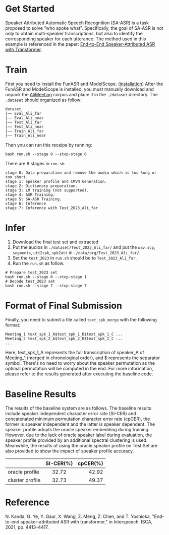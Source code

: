 # Get Started
Speaker Attributed Automatic Speech Recognition (SA-ASR) is a task proposed to solve "who spoke what". Specifically, the goal of SA-ASR is not only to obtain multi-speaker transcriptions, but also to identify the corresponding speaker for each utterance. The method used in this example is referenced in the paper: [End-to-End Speaker-Attributed ASR with Transformer](https://www.isca-speech.org/archive/pdfs/interspeech_2021/kanda21b_interspeech.pdf).  
# Train
First you need to install the FunASR and ModelScope. ([installation](https://github.com/alibaba-damo-academy/FunASR#installation))
After the FunASR and ModelScope is installed, you must manually download and unpack the [AliMeeting](http://www.openslr.org/119/) corpus and place it in the `./dataset` directory. The `.dataset` should organized as follow:
```shell
dataset
|—— Eval_Ali_far
|—— Eval_Ali_near
|—— Test_Ali_far
|—— Test_Ali_near
|—— Train_Ali_far
|—— Train_Ali_near
```
Then you can run this receipe by running:
```shell
bash run.sh --stage 0 --stop-stage 6
```
There are 8 stages in `run.sh`:
```shell
stage 0: Data preparation and remove the audio which is too long or too short.
stage 1: Speaker profile and CMVN Generation.
stage 2: Dictionary preparation.
stage 3: LM training (not supported).
stage 4: ASR Training.
stage 5: SA-ASR Training.
stage 6: Inference
stage 7: Inference with Test_2023_Ali_far
```
<!-- The baseline model is available on [ModelScope](https://www.modelscope.cn/models/damo/speech_saasr_asr-zh-cn-16k-alimeeting/summary). -->
# Infer
1. Download the final test set and extracted
2. Put the audios in `./dataset/Test_2023_Ali_far/` and put the `wav.scp`, `segments`, `utt2spk`, `spk2utt` in `./data/org/Test_2023_Ali_far/`.
3. Set the `test_2023` in `run.sh` should be  to `Test_2023_Ali_far`.
4. Run the `run.sh` as follow.
```shell
# Prepare test_2023 set
bash run.sh --stage 0 --stop-stage 1
# Decode test_2023 set
bash run.sh --stage 7 --stop-stage 7
```
# Format of Final Submission
Finally, you need to submit a file called `text_spk_merge` with the following format:
```shell
Meeting_1 text_spk_1_A$text_spk_1_B$text_spk_1_C ...
Meeting_2 text_spk_2_A$text_spk_2_B$text_spk_2_C ...
...
```
Here, text_spk_1_A represents the full transcription of speaker_A of Meeting_1 (merged in chronological order), and $ represents the separator symbol. There's no need to worry about the speaker permutation as the optimal permutation will be computed in the end.  For more information, please refer to the results generated after executing the baseline code.
# Baseline Results
The results of the baseline system are as follows. The baseline results include speaker independent character error rate (SI-CER) and concatenated minimum permutation character error rate (cpCER), the former is speaker independent and the latter is speaker dependent. The speaker profile adopts the oracle speaker embedding during training. However, due to the lack of oracle speaker label during evaluation, the speaker profile provided by an additional spectral clustering is used. Meanwhile, the results of using the oracle speaker profile on Test Set are also provided to show the impact of speaker profile accuracy.  
<!-- <table>
    <tr >
	    <td rowspan="2"></td>
        <td colspan="2">SI-CER(%)</td>
	    <td colspan="2">cpCER(%)</td>
	</tr>
    <tr>
        <td>Eval</td>
	    <td>Test</td>
	    <td>Eval</td>
	    <td>Test</td>
	</tr>
    <tr>
	    <td>oracle profile</td>
        <td>32.05</td>
        <td>32.72</td>
	    <td>47.40</td>
        <td>42.92</td>
	</tr>
    <tr>
	    <td>cluster profile</td>
        <td>32.05</td>
        <td>32.73</td>
	    <td>53.76</td>
        <td>49.37</td>
	</tr>
</table> -->
|                |SI-CER(%)     |cpCER(%)  |
|:---------------|:------------:|----------:|
|oracle profile  |32.72         |42.92      |
|cluster  profile|32.73         |49.37      |


# Reference
N. Kanda, G. Ye, Y. Gaur, X. Wang, Z. Meng, Z. Chen, and T. Yoshioka, "End-to-end speaker-attributed ASR with transformer," in Interspeech. ISCA, 2021, pp. 4413–4417.